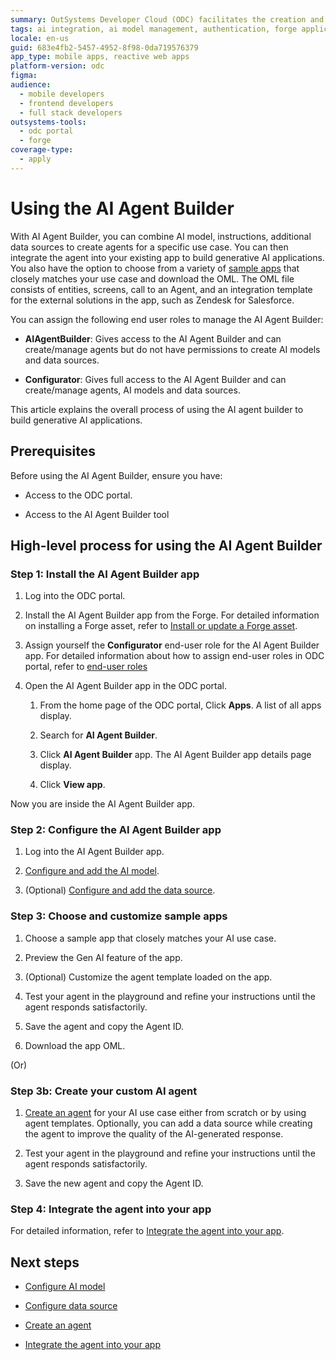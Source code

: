 ```yaml
---
summary: OutSystems Developer Cloud (ODC) facilitates the creation and integration of AI agents through its AI Agent Builder tool.
tags: ai integration, ai model management, authentication, forge applications, user permissions
locale: en-us
guid: 683e4fb2-5457-4952-8f98-0da719576379
app_type: mobile apps, reactive web apps
platform-version: odc
figma:
audience:
  - mobile developers
  - frontend developers
  - full stack developers
outsystems-tools:
  - odc portal
  - forge
coverage-type:
  - apply
---
```


# Using the AI Agent Builder

With AI Agent Builder, you can combine AI model, instructions, additional data sources to create agents for a specific use case. You can then integrate the agent into your existing app to build generative AI applications. You also have the option to choose from a variety of [sample apps](intro.md#sample-apps) that closely matches your use case and download the OML. The OML file consists of entities, screens, call to an Agent, and an integration template for the external solutions in the app, such as Zendesk for Salesforce.

You can assign the following end user roles to manage the AI Agent Builder:

* **AIAgentBuilder**: Gives access to the AI Agent Builder and can create/manage agents but do not have permissions to create AI models and data sources.

* **Configurator**: Gives full access to the AI Agent Builder and can create/manage agents, AI models and data sources.

This article explains the overall process of using the AI agent builder to build generative AI applications.

## Prerequisites

Before using the AI Agent Builder, ensure you have:

* Access to the ODC portal.

* Access to the AI Agent Builder tool

## High-level process for using the AI Agent Builder

### Step 1: Install the AI Agent Builder app

1. Log into the ODC portal.

1. Install the AI Agent Builder app from the Forge. For detailed information on installing a Forge asset, refer to [Install or update a Forge asset](../forge/install.md).

1. Assign yourself the **Configurator** end-user role for the AI Agent Builder app. For detailed information about how to assign end-user roles in ODC portal, refer to [end-user roles](../../../eap/user-management/roles.md#end-user-roles)

1. Open the AI Agent Builder app in the ODC portal.

    1. From the home page of the ODC portal, Click **Apps**. A list of all apps display.

    1. Search for **AI Agent Builder**.

    1. Click **AI Agent Builder** app. The AI Agent Builder app details page display.

    1. Click **View app**.

Now you are inside the AI Agent Builder app.

### Step 2: Configure the AI Agent Builder app

1. Log into the AI Agent Builder app.

1. [Configure and add the AI model](configure-model/intro.md).

1. (Optional) [Configure and add the data source](configure-data-source/intro.md).

### Step 3: Choose and customize sample apps

1. Choose a sample app that closely matches your AI use case.

1. Preview the Gen AI feature of the app.

1. (Optional) Customize the agent template loaded on the app.

1. Test your agent in the playground and refine your instructions until the agent responds satisfactorily.

1. Save the agent and copy the Agent ID.

1. Download the app OML.

  (Or)

### Step 3b: Create your custom AI agent

1. [Create an agent](create-agent.md) for your AI use case either from scratch or by using agent templates. Optionally, you can add a data source while creating the agent to improve the quality of the AI-generated response.

1. Test your agent in the playground and refine your instructions until the agent responds satisfactorily.

1. Save the new agent and copy the Agent ID.

### Step 4: Integrate the agent into your app

For detailed information, refer to [Integrate the agent into your app](integrate-agent.md).

## Next steps

* [Configure AI model](configure-model/intro.md)

* [Configure data source](configure-data-source/intro.md)

* [Create an agent](create-agent.md)

* [Integrate the agent into your app](integrate-agent.md)
